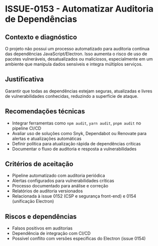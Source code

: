 # ISSUE-0153 - Automatizar Auditoria de Dependências

## Contexto e diagnóstico
O projeto não possui um processo automatizado para auditoria contínua das dependências JavaScript/Electron. Isso aumenta o risco de uso de pacotes vulneráveis, desatualizados ou maliciosos, especialmente em um ambiente que manipula dados sensíveis e integra múltiplos serviços.

## Justificativa
Garantir que todas as dependências estejam seguras, atualizadas e livres de vulnerabilidades conhecidas, reduzindo a superfície de ataque.

## Recomendações técnicas
- Integrar ferramentas como `npm audit`, `yarn audit`, `pnpm audit` no pipeline CI/CD
- Avaliar uso de soluções como Snyk, Dependabot ou Renovate para alertas e atualizações automáticas
- Definir política para atualização rápida de dependências críticas
- Documentar o fluxo de auditoria e resposta a vulnerabilidades

## Critérios de aceitação
- Pipeline automatizado com auditoria periódica
- Alertas configurados para vulnerabilidades críticas
- Processo documentado para análise e correção
- Relatórios de auditoria versionados
- Relacionada à issue 0152 (CSP e segurança front-end) e 0154 (unificação Electron)

## Riscos e dependências
- Falsos positivos em auditorias
- Dependência de integração com CI/CD
- Possível conflito com versões específicas do Electron (issue 0154)